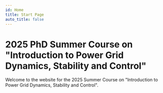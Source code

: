 ```yaml
---
id: Home
title: Start Page
auto_title: false
---
```


# 2025 PhD Summer Course on "Introduction to Power Grid Dynamics, Stability and Control"

Welcome to the website for the 2025 Summer Course on "Introduction to Power Grid Dynamics, Stability and Control".

